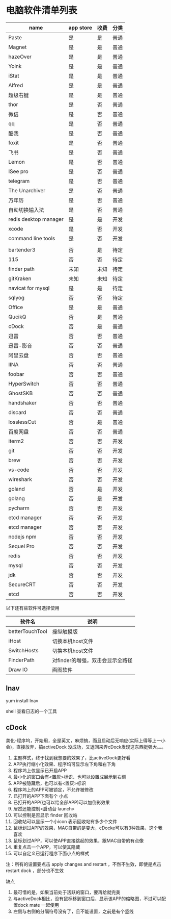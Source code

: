 # 电脑软件清单列表

|name                 |app store|收费|分类|
|---------------------|---------|----|----|
|Paste                |是       |是  |普通|
|Magnet               |是       |是  |普通|
|hazeOver             |是       |是  |普通|
|Yoink                |是       |是  |普通|
|iStat                |是       |是  |普通|
|Alfred               |是       |是  |普通|
|超级右键             |是       |是  |普通|
|thor                 |是       |否  |普通|
|微信                 |是       |否  |普通|
|qq                   |是       |否  |普通|
|酷我                 |是       |否  |普通|
|foxit                |是       |否  |普通|
|飞书                 |是       |否  |普通|
|Lemon                |是       |否  |普通|
|ISee pro             |是       |否  |普通|
|telegram             |是       |否  |普通|
|The Unarchiver       |是       |否  |普通|
|万年历               |是       |否  |普通|
|自动切换输入法       |是       |否  |普通|
|redis desktop manager|是       |是  |开发|
|xcode                |是       |否  |开发|
|command line tools   |是       |否  |开发|
|                     |         |    |    |
|bartender3           |否       |是  |待定|
|115                  |否       |否  |待定|
|finder path          |未知     |未知|待定|
|gitKraken            |未知     |未知|待定|
|navicat for mysql    |是       |是  |待定|
|sqlyog               |否       |否  |待定|
|Office               |是       |是  |普通|
|QucikQ               |否       |是  |普通|
|cDock                |否       |是  |普通|
|迅雷                 |否       |否  |普通|
|迅雷\-影音           |否       |否  |普通|
|阿里云盘             |否       |否  |普通|
|IINA                 |否       |否  |普通|
|foobar               |否       |否  |普通|
|HyperSwitch          |否       |否  |普通|
|GhostSKB             |否       |否  |普通|
|handshaker           |否       |否  |普通|
|discard              |否       |否  |普通|
|losslessCut          |否       |是  |普通|
|百度网盘             |否       |否  |普通|
|iterm2               |否       |否  |开发|
|git                  |否       |否  |开发|
|brew                 |否       |否  |开发|
|vs-code             |否       |否  |开发|
|wireshark            |否       |否  |开发|
|goland               |否       |是  |开发|
|golang               |否       |是  |开发|
|pycharm              |否       |否  |开发|
|etcd manager         |否       |否  |开发|
|etcd manager         |否       |否  |开发|
|nodejs npm           |否       |否  |开发|
|Sequel Pro           |否       |否  |开发|
|redis                |否       |否  |开发|
|mysql                |否       |否  |开发|
|jdk                  |否       |否  |开发|
|SecureCRT            |否       |否  |开发|
|etcd                 |否       |否  |开发|

以下还有些软件可选择使用

|软件名         |说明                            |
|---------------|--------------------------------|
|betterTouchTool|操纵触摸版                      |
|iHost          |切换本机host文件                |
|SwitchHosts    |切换本机host文件                |
|FinderPath     |对finder的增强，双击会显示全路径|
|Draw IO        |画图软件                        |

## lnav

yum install lnav

shell 查看日志的一个工具

## cDock

美化\-程序坞，开始用，全是英文，麻烦搞，而且启动后无响应\(实际上得等上一小会\)，直接放弃，搞activeDock 没成功，又返回来弄cDock发现这东西挺强大。。。

1. 主题样式，终于找到我想要的效果了，比activeDock更好看
2. APP执行缩小化效果、程序坞可显示左下角和右下角
3. 程序坞上仅显示已开启APP
4. 最小化的窗口会有\<置灰\>标识、也可以设置成展示到右侧
5. APP被隐藏后，也可以有\<置灰\>标识
6. 程序坞上的APP可被锁定，不允许被修改
7. 已打开的APP下面有个 小点
8. 已打开的APP\(也可以给全部APP\)可以加倒影效果
9. 居然还能控制\<启动台 launch\>
10. 可以控制是否显示 finder 回收站
11. 回收站可以显示一个小icon 表示回收站有多少个文件
12. 鼠标划过APP的效果，MAC自带的是变大，cDocke可以有3种效果，这个我喜欢
13. 鼠标划过APP，可以使APP直接跳起的效果，跟MAC自带的有点像
14. 重复点击一个APP，可以使其隐藏
15. 可以自定义已运行程序下面小点的样式

注：所有的设置要点击 apply changes and restart ，不然不生效，即使是点击 restart dock ，部分也不生效

缺点

1. 最可惜的是，如果当前处于活跃的窗口，要再给就完美
2. 与activeDock相比，没有鼠标移到窗口后，显示该APP的缩略图，不过可以配置dock mate 一起使用
3. 左侧与右侧的分隔符号没有了，且不能设置，之前是有个竖线
